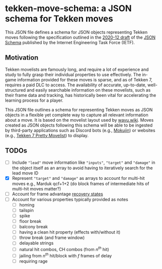 # tekken-move-schema: a JSON schema for Tekken moves

This JSON file defines a schema for JSON objects representing Tekken moves following the specification outlined in the
[2020-12 draft](https://datatracker.ietf.org/doc/html/draft-bhutton-json-schema-01) of the [JSON
Schema](https://json-schema.org/) published by the Internet Engineering Task Force (IETF).

## Motivation

Tekken movelists are famously long, and require a lot of experience and study to fully grasp their individual properties
to use effectively. The in-game information provided for these moves is sparse, and as of Tekken 7, requires a paid DLC
to access. The availability of accurate, up-to-date, well-structured and easily searchable information on these movelists, such as their
frame data and tracking, has historically been vital for accelerating the learning process for a player. 

This JSON file outlines a schema for representing Tekken moves as JSON objects in a flexible yet complete way to capture
all relevant information about a move. It is based on the movelist layout used by
[wavu.wiki](https://wavu.wiki/t/Movelist). Moves created as JSON objects following this schema will be able to be
ingested by third-party applications such as Discord bots (e.g., [Mokujin](https://github.com/TLNBS2405/mokujin)) or
websites (e.g., [Tekken 7 Pretty Movelist](https://mspkvp.github.io/tk7movespretty/)) to display.

## TODOs

- [ ] Include `"lead"` move information like `"inputs"`, `"target"` and `"damage"` in the object itself as an array to
  avoid having to iteratively search for the lead move ID
- [x] Represent `"target"` and `"damage"` as arrays to account for multi-hit moves e.g., Marduk qcf+1+2 (do block frames of intermediate hits of multi-hit moves matter?)
- [ ] Account for frame advantage [recovery states](https://wavu.wiki/t/Notation#Frame_advantage)
- [ ] Account for various properties typically provided as notes
  - [ ] homing
  - [ ] tailspin
  - [ ] spike
  - [ ] floor break
  - [ ] balcony break
  - [ ] having a clean hit property (effects with/without it)
  - [ ] throw break (and frame window)
  - [ ] delayable strings
  - [ ] natural hit combos, CH combos (from $n^{th}$ hit)
  - [ ] jailing from $n^{th}$ hit/block with $f$ frames of delay
  - [ ] requiring rage